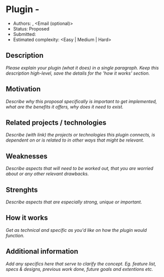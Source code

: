 # Plugin - <Plugin Name>

- Authors: <Name>, <Email (optional)>
- Status: Proposed
- Submitted: <Date of PR>
- Estimated complexity: <Easy | Medium | Hard>

## Description

_Please explain your plugin (what it does) in a single paragraph. Keep this description high-level, save the details for the 'how it works' section._

## Motivation

_Describe why this proposal specifically is important to get implemented, what are the benefits it offers, why does it need to exist._

## Related projects / technologies

_Describe (with link) the projects or technologies this plugin connects, is dependent on or is related to in other ways that might be relevant._

## Weaknesses

_Describe aspects that will need to be worked out, that you are worried about or any other relevant drawbacks._

## Strenghts

_Describe aspects that are especially strong, unique or important._

## How it works

_Get as technical and specific as you'd like on how the plugin would function._

## Additional information

_Add any specifics here that serve to clarify the concept. Eg. feature list, specs & designs, previous work done, future goals and extentions etc._
